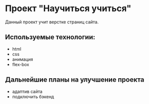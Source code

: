 # Проект "Научиться учиться"
Данный проект учит верстке страниц сайта.
## Используемые технологии: 
- html
- css
- анимация
- flex-box
## Дальнейшие планы на улучшение проекта
- адаптив сайта
- подключить бэкенд